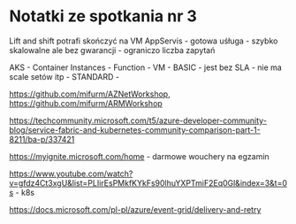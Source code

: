 # Notatki ze spotkania nr 3
Lift and shift potrafi skończyć na VM
AppServis   - gotowa uśługa
            - szybko skalowalne ale bez gwarancji
            - ograniczo liczba zapytań

AKS - 
Container Instances -
Function -
VM  - BASIC     - jest bez SLA - nie ma scale setów itp
    - STANDARD  - 

https://github.com/mifurm/AZNetWorkshop, 
https://github.com/mifurm/ARMWorkshop

https://techcommunity.microsoft.com/t5/azure-developer-community-blog/service-fabric-and-kubernetes-community-comparison-part-1-8211/ba-p/337421

https://myignite.microsoft.com/home - darmowe wouchery na egzamin

https://www.youtube.com/watch?v=gfdz4Ct3xgU&list=PLIirEsPMkfKYkFs90lhuYXPTmiF2Eq0Gl&index=3&t=0s - k8s

https://docs.microsoft.com/pl-pl/azure/event-grid/delivery-and-retry 



